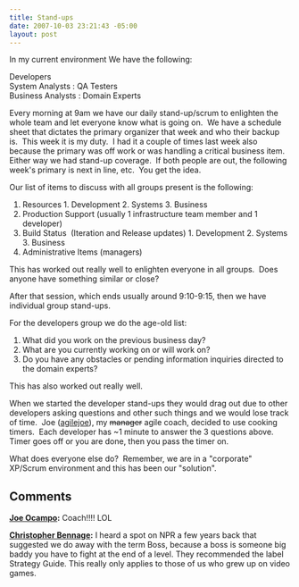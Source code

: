 ```yaml
---
title: Stand-ups
date: 2007-10-03 23:21:43 -05:00
layout: post
---
```


In my current environment We have the following:  
  
Developers  
System Analysts : QA Testers  
Business Analysts : Domain Experts  
  
Every morning at 9am we have our daily stand-up/scrum to enlighten the whole team and let everyone know what is going on.  We have a schedule sheet that dictates the primary organizer that week and who their backup is.  This week it is my duty.  I had it a couple of times last week also because the primary was off work or was handling a critical business item.  Either way we had stand-up coverage.  If both people are out, the following week's primary is next in line, etc.  You get the idea.

Our list of items to discuss with all groups present is the following:

  1. Resources 
    1. Development 
    2. Systems 
    3. Business
  2. Production Support (usually 1 infrastructure team member and 1 developer) 
  3. Build Status  (Iteration and Release updates) 
    1. Development 
    2. Systems 
    3. Business
  4. Administrative Items (managers)

This has worked out really well to enlighten everyone in all groups.  Does anyone have something similar or close?

After that session, which ends usually around 9:10-9:15, then we have individual group stand-ups.

For the developers group we do the age-old list:

  1. What did you work on the previous business day? 
  2. What are you currently working on or will work on? 
  3. Do you have any obstacles or pending information inquiries directed to the domain experts?

This has also worked out really well.

When we started the developer stand-ups they would drag out due to other developers asking questions and other such things and we would lose track of time.  Joe ([agilejoe](http://www.lostechies.com/blogs/joe_ocampo)), my <strike>manager</strike> agile coach, decided to use cooking timers.  Each developer has ~1 minute to answer the 3 questions above.  Timer goes off or you are done, then you pass the timer on.

What does everyone else do?  Remember, we are in a "corporate" XP/Scrum environment and this has been our "solution".

## Comments

**[Joe Ocampo](#151 "2007-10-04 03:18:01"):** Coach!!!! LOL

**[Christopher Bennage](#152 "2007-10-05 01:12:31"):** I heard a spot on NPR a few years back that suggested we do away with the term Boss, because a boss is someone big baddy you have to fight at the end of a level. They recommended the label Strategy Guide. This really only applies to those of us who grew up on video games.

